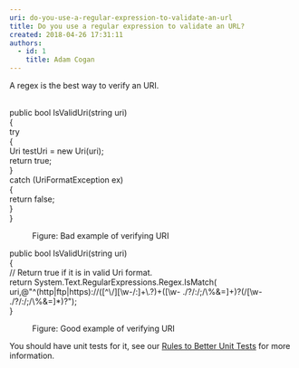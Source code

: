 ```yaml
---
uri: do-you-use-a-regular-expression-to-validate-an-url
title: Do you use a regular expression to validate an URL?
created: 2018-04-26 17:31:11
authors:
  - id: 1
    title: Adam Cogan
---
```





<span class='intro'> A regex is the best way to verify an URI.<br><br> </span>

<p class="ssw15-rteElement-CodeArea">public bool IsValidUri(string uri)<br>&#123;<br>try&#160;<br>&#123;&#160;<br>Uri testUri = new Uri(uri);&#160;<br>return true;&#160;<br>&#125;&#160;<br>catch (UriFormatException ex)<br>&#123;&#160;<br>return false;&#160;<br>&#125;&#160;<br>&#125;&#160;<br></p><dd class="ssw15-rteElement-FigureBad">Figure&#58; Bad example of verifying URI​​​<br></dd><p class="ssw15-rteElement-CodeArea">public bool IsValidUri(string uri)&#160;<br>&#123;&#160;<br>// Return true if it is in valid Uri format.<br>return System.Text.RegularExpressions.Regex.IsMatch( uri,@&quot;^(http|ftp|https)&#58;//([^\/][\w-/&#58;]+\.?)+([\w- ./?/&#58;/;/\%&amp;=]+)?(/[\w- ./?/&#58;/;/\%&amp;=]*)?&quot;);&#160;<br>&#125;&#160;</p><dd class="ssw15-rteElement-FigureGood"> Figure&#58; Good example of verifying URI&#160;<br></dd><p>You should have unit tests for it, see our&#160;<a href="https&#58;//www.ssw.com.au/ssw/Standards/Rules/RulesToBetterUnitTests.aspx">Rules to Better Unit Tests</a>&#160;for more information.​<br><br></p>


